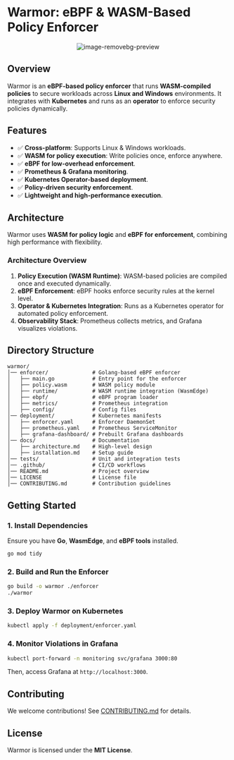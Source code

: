 # Warmor: eBPF & WASM-Based Policy Enforcer

<p align="center">
  <img src="https://github.com/user-attachments/assets/55cb3f75-fb55-4537-858d-8c7b94facbc2" alt="image-removebg-preview">
</p>


## Overview

Warmor is an **eBPF-based policy enforcer** that runs **WASM-compiled policies** to secure workloads across **Linux and Windows** environments. It integrates with **Kubernetes** and runs as an **operator** to enforce security policies dynamically.

## Features

- ✅ **Cross-platform**: Supports Linux & Windows workloads.
- ✅ **WASM for policy execution**: Write policies once, enforce anywhere.
- ✅ **eBPF for low-overhead enforcement**.
- ✅ **Prometheus & Grafana monitoring**.
- ✅ **Kubernetes Operator-based deployment**.
- ✅ **Policy-driven security enforcement**.
- ✅ **Lightweight and high-performance execution**.

## Architecture

Warmor uses **WASM for policy logic** and **eBPF for enforcement**, combining high performance with flexibility.

### **Architecture Overview**

1. **Policy Execution (WASM Runtime)**: WASM-based policies are compiled once and executed dynamically.
2. **eBPF Enforcement**: eBPF hooks enforce security rules at the kernel level.
3. **Operator & Kubernetes Integration**: Runs as a Kubernetes operator for automated policy enforcement.
4. **Observability Stack**: Prometheus collects metrics, and Grafana visualizes violations.



## Directory Structure

```
warmor/
│── enforcer/              # Golang-based eBPF enforcer
│   ├── main.go            # Entry point for the enforcer
│   ├── policy.wasm        # WASM policy module
│   ├── runtime/           # WASM runtime integration (WasmEdge)
│   ├── ebpf/              # eBPF program loader
│   ├── metrics/           # Prometheus integration
│   ├── config/            # Config files
│── deployment/            # Kubernetes manifests
│   ├── enforcer.yaml      # Enforcer DaemonSet
│   ├── prometheus.yaml    # Prometheus ServiceMonitor
│   ├── grafana-dashboard/ # Prebuilt Grafana dashboards
│── docs/                  # Documentation
│   ├── architecture.md    # High-level design
│   ├── installation.md    # Setup guide
│── tests/                 # Unit and integration tests
│── .github/               # CI/CD workflows
│── README.md              # Project overview
│── LICENSE                # License file
│── CONTRIBUTING.md        # Contribution guidelines
```

## Getting Started

### **1. Install Dependencies**

Ensure you have **Go**, **WasmEdge**, and **eBPF tools** installed.

```sh
go mod tidy
```

### **2. Build and Run the Enforcer**

```sh
go build -o warmor ./enforcer
./warmor
```

### **3. Deploy Warmor on Kubernetes**

```sh
kubectl apply -f deployment/enforcer.yaml
```

### **4. Monitor Violations in Grafana**

```sh
kubectl port-forward -n monitoring svc/grafana 3000:80
```

Then, access Grafana at `http://localhost:3000`.

## Contributing

We welcome contributions! See [CONTRIBUTING.md](CONTRIBUTING.md) for details.

## License

Warmor is licensed under the **MIT License**.

